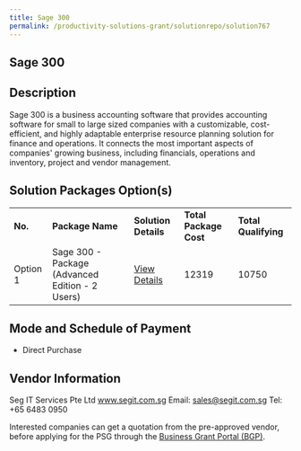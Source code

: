 ```yaml
---
title: Sage 300
permalink: /productivity-solutions-grant/solutionrepo/solution767
---
```


## Sage 300

## Description

Sage 300 is a business accounting software that provides accounting software for small to large sized companies with a customizable, cost-efficient, and highly adaptable enterprise resource planning solution for finance and operations. It connects the most important aspects of companies' growing business, including financials, operations and inventory, project and vendor management. 

## Solution Packages Option(s)

<table>
<tr>
<td><b>No.</b></td>
<td><b>Package Name</b></td>
<td><b>Solution Details</b></td>
<td><b>Total Package Cost</b></td>
<td><b>Total Qualifying</b></td>
</tr>
<tr>
<td>Option 1</td>
<td>Sage 300 - Package (Advanced Edition - 2 Users)</td>
<td><a href='https://www.gobusiness.gov.sg/images/psg/DesensitisedSEGITServicesAnnex3CRwef12August2021-_Part_1.pdf'>View Details</a></td>
<td>12319</td>
<td>10750</td>
</tr>
</table>

## Mode and Schedule of Payment

 - Direct Purchase

## Vendor Information

 Seg IT Services Pte Ltd
www.segit.com.sg
Email: sales@segit.com.sg
Tel: +65 6483 0950

Interested companies can get a quotation from the pre-approved vendor, before applying for the PSG through the <a href='https://www.businessgrants.gov.sg/'>Business Grant Portal (BGP)</a>.

<script src="/jquery/resize-tables.js"></script>
